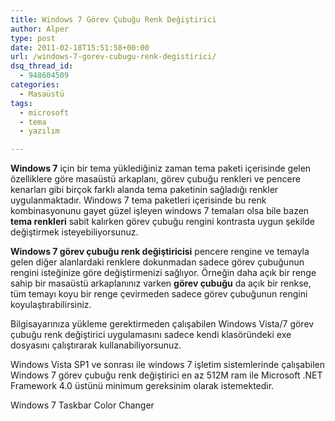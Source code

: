 ```yaml
---
title: Windows 7 Görev Çubuğu Renk Değiştirici
author: Alper
type: post
date: 2011-02-18T15:51:58+00:00
url: /windows-7-gorev-cubugu-renk-degistirici/
dsq_thread_id:
  - 948604509
categories:
  - Masaüstü
tags:
  - microsoft
  - tema
  - yazılım

---
```

**Windows 7** için bir tema yüklediğiniz zaman tema paketi içerisinde gelen özelliklere göre masaüstü arkaplanı, görev çubuğu renkleri ve pencere kenarları gibi birçok farklı alanda tema paketinin sağladığı renkler uygulanmaktadır. Windows 7 tema paketleri içerisinde bu renk kombinasyonunu gayet güzel işleyen windows 7 temaları olsa bile bazen **tema renkleri** sabit kalırken görev çubuğu rengini kontrasta uygun şekilde değiştirmek isteyebiliyorsunuz.

**Windows 7 görev çubuğu renk değiştiricisi** pencere rengine ve temayla gelen diğer alanlardaki renklere dokunmadan sadece görev çubuğunun rengini isteğinize göre değiştirmenizi sağlıyor. Örneğin daha açık bir renge sahip bir masaüstü arkaplanınız varken **görev çubuğu** da açık bir renkse, tüm temayı koyu bir renge çevirmeden sadece görev çubuğunun rengini koyulaştırabilirsiniz.

Bilgisayarınıza yükleme gerektirmeden çalışabilen Windows Vista/7 görev çubuğu renk değiştirici uygulamasını sadece kendi klasöründeki exe dosyasını çalıştırarak kullanabiliyorsunuz.

Windows Vista SP1 ve sonrası ile windows 7 işletim sistemlerinde çalışabilen Windows 7 görev çubuğu renk değiştirici en az 512M ram ile Microsoft .NET Framework 4.0 üstünü minimum gereksinim olarak istemektedir.

Windows 7 Taskbar Color Changer
